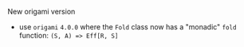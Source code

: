 New origami version

 * use `origami` `4.0.0` where the `Fold` class now has a "monadic" `fold` function: `(S, A) => Eff[R, S]`
